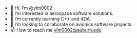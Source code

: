 - 👋 Hi, I’m @ylm0002
- 👀 I’m interested in aerospace software solutions.
- 🌱 I’m currently learning C++ and ADA.
- 💞️ I’m looking to collaborate on avionics software projects.
- 📫 How to reach me ylm0002@auburn.edu

<!---
ylm0002/ylm0002 is a ✨ special ✨ repository because its `README.md` (this file) appears on your GitHub profile.
You can click the Preview link to take a look at your changes.
--->
